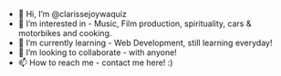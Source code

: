 - 👋 Hi, I’m @clarissejoywaquiz
- 👀 I’m interested in - Music, Film production, spirituality, cars & motorbikes and cooking.
- 🌱 I’m currently learning - Web Development, still learning everyday!
- 💞️ I’m looking to collaborate - with anyone!
- 📫 How to reach me - contact me here! :)


